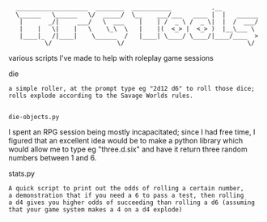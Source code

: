       ____________________  ________  ___________           .__          
      \______   \______   \/  _____/  \__    ___/___   ____ |  |   ______
       |       _/|     ___/   \  ___    |    | /  _ \ /  _ \|  |  /  ___/
       |    |   \|    |   \    \_\  \   |    |(  <_> |  <_> )  |__\___ \ 
       |____|_  /|____|    \______  /   |____| \____/ \____/|____/____  >
              \/                  \/                                  \/ 

various scripts I've made to help with roleplay game sessions


die
~~~
a simple roller, at the prompt type eg "2d12 d6" to roll those dice;
rolls explode according to the Savage Worlds rules.


die-objects.py
~~~~~~~~~~~~~~
I spent an RPG session being mostly incapacitated; since I had
free time, I figured that an excellent idea would be to make a
python library which would allow me to type eg "three.d.six"
and have it return three random numbers between 1 and 6.


stats.py
~~~~~~~~
A quick script to print out the odds of rolling a certain number,
a demonstration that if you need a 6 to pass a test, then rolling
a d4 gives you higher odds of succeeding than rolling a d6 (assuming
that your game system makes a 4 on a d4 explode)
